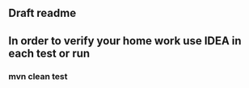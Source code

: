 ## Draft readme
## In order to verify your home work use IDEA in each test or run 
### mvn clean test